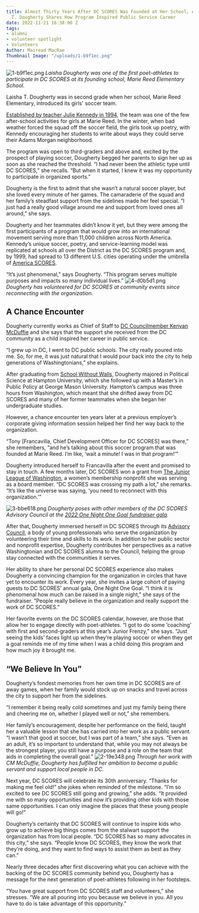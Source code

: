 ```yaml
---
title: Almost Thirty Years After DC SCORES Was Founded at Her School, Alumna Laisha
  T. Dougherty Shares How Program Inspired Public Service Career
date: 2022-11-21 16:38:00 Z
tags:
- alumni
- volunteer spotlight
- Volunteers
Author: Mairead MacRae
Thumbnail Image: "/uploads/1-b9f1ec.png"
---
```


![1-b9f1ec.png](/uploads/1-b9f1ec.png)
*Laisha Dougherty was one of the first poet-athletes to participate in DC SCORES at its founding school, Marie Reed Elementary School.*












Laisha T. Dougherty was in second grade when her school, Marie Reed Elementary, introduced its girls' soccer team.

[Established by teacher Julie Kennedy in 1994](https://www.dcscores.org/about-us/mission-and-history/), the team was one of the few after-school activities for girls at Marie Reed. In the winter, when bad weather forced the squad off the soccer field, the girls took up poetry, with Kennedy encouraging her students to write about ways they could serve their Adams Morgan neighborhood.

The program was open to third-graders and above and, excited by the prospect of playing soccer, Dougherty begged her parents to sign her up as soon as she reached the threshold. “I had never been the athletic type until DC SCORES,” she recalls. “But when it started, I knew it was my opportunity to participate in organized sports.”

Dougherty is the first to admit that she wasn’t a natural soccer player, but she loved every minute of her games. The camaraderie of the squad and her family’s steadfast support from the sidelines made her feel special. “I just had a really good village around me and support from loved ones all around,” she says.

Dougherty and her teammates didn’t know it yet, but they were among the first participants of a program that would grow into an international movement serving more than 11,000 children across North America. Kennedy’s unique soccer, poetry, and service-learning model was replicated at schools all over the District as the DC SCORES program and, by 1999, had spread to 13 different U.S. cities operating under the umbrella of [America SCORES](https://www.americascores.org/).

“It’s just phenomenal,” says Dougherty. “This program serves multiple purposes and impacts so many individual lives.”
![4-d0b5d1.png](/uploads/4-d0b5d1.png)
*Dougherty has volunteered for DC SCORES at community events since reconnecting with the organization.*

## A Chance Encounter

Dougherty currently works as Chief of Staff to [DC Councilmember Kenyan McDuffie](https://www.mcduffiefordc.com/) and she says that the support she received from the DC community as a child inspired her career in public service.

“I grew up in DC, I went to DC public schools. The city really poured into me. So, for me, it was just natural that I would pour back into the city to help generations of Washingtonians,” she explains.

After graduating from [School Without Walls](https://www.swwhs.org/), Dougherty majored in Political Science at Hampton University, which she followed up with a Master’s in Public Policy at George Mason University. Hampton’s campus was three hours from Washington, which meant that she drifted away from DC SCORES and many of her former teammates when she began her undergraduate studies.

However, a chance encounter ten years later at a previous employer’s corporate giving information session helped her find her way back to the organization.

“Tony \[Francavilla, Chief Development Officer for DC SCORES\] was there,” she remembers, “and he’s talking about this soccer program that was founded at Marie Reed. I’m like, ‘wait a minute! I was in that program!’”

Dougherty introduced herself to Francavilla after the event and promised to stay in touch. A few months later, DC SCORES won a grant from [The Junior League of Washington](https://www.jlw.org/), a women’s membership nonprofit she was serving as a board member. “DC SCORES was crossing my path a lot,” she remarks. “It’s like the universe was saying, ‘you need to reconnect with this organization.’”

![3-bbe618.png](/uploads/3-bbe618.png)
*Dougherty poses with other members of the DC SCORES Advisory Council at the [2022 One Night One Goal fundraiser gala](https://www.dcscores.org/blog/2022/10/one-night-one-goal-2022).*

After that, Dougherty immersed herself in DC SCORES through its [Advisory Council](https://www.dcscores.org/about-us/leadership/), a body of young professionals who serve the organization by volunteering their time and skills to its work. In addition to her public sector and nonprofit expertise, Dougherty contributes her perspectives as a native Washingtonian and DC SCORES alumna to the Council, helping the group stay connected with the communities it serves.

Her ability to share her personal DC SCORES experience also makes Dougherty a convincing champion for the organization in circles that have yet to encounter its work. Every year, she invites a large cohort of paying guests to DC SCORES’ annual gala, One Night One Goal. “I think it is phenomenal how much can be raised in a single night,” she says of the fundraiser. “People really believe in the organization and really support the work of DC SCORES.”

Her favorite events on the DC SCORES calendar, however, are those that allow her to engage directly with poet-athletes. “I got to do some ‘coaching’ with first and second-graders at this year’s Junior Frenzy,” she says. “Just seeing the kids’ faces light up when they’re playing soccer or when they get a goal reminds me of my time when I was a child doing this program and how much joy it brought me.

## “We Believe In You”

Dougherty’s fondest memories from her own time in DC SCORES are of away games, when her family would stock up on snacks and travel across the city to support her from the sidelines.

“I remember it being really cold sometimes and just my family being there and cheering me on, whether I played well or not,” she remembers.

Her family’s encouragement, despite her performance on the field, taught her a valuable lesson that she has carried into her work as a public servant. “I wasn’t that good at soccer, but I was part of a team,” she says. “Even as an adult, it’s so important to understand that, while you may not always be the strongest player, you still have a purpose and a role on the team that aids in completing the overall goal.”
![2-19e348.png](/uploads/2-19e348.png)
*Through her work with CM McDuffie, Dougherty has fulfilled her ambition to become a public servant and support local people in DC.*

Next year, DC SCORES will celebrate its 30th anniversary. “Thanks for making me feel old!” she jokes when reminded of the milestone. “I’m so excited to see DC SCORES still going and growing,” she adds. “It provided me with so many opportunities and now it’s providing other kids with those same opportunities. I can only imagine the places that these young people will go!”

Dougherty’s certainty that DC SCORES will continue to inspire kids who grow up to achieve big things comes from the stalwart support the organization has from local people. “DC SCORES has so many advocates in this city,” she says. “People know DC SCORES, they know the work that they’re doing, and they want to find ways to assist them as best as they can.”

Nearly three decades after first discovering what you can achieve with the backing of the DC SCORES community behind you, Dougherty has a message for the next generation of poet-athletes following in her footsteps.

“You have great support from DC SCORES staff and volunteers,” she stresses. “We are all pouring into you because we believe in you. All you have to do is take advantage of this opportunity.”